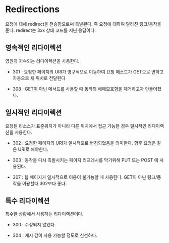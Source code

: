 # Redirections

요청에 대해 redirect을 전송함으로써 촉발된다. 즉 요청에 대하여 달라진 링크/동작을 준다. redirect는 3xx 상태 코드를 지닌 응답이다. 

<h2>영속적인 리다이렉션</h2>
영원히 지속되는 리다이렉션을 사용한다.

* 301 : 요청한 페이지의 URI가 영구적으로 이동하여 요청 메소드가 GET으로 변하고 자동으로 새 위치로 전달된다

* 308 : GET이 아닌 메서드를 사용할 때 동작의 애매모호함을 제거하고자 만들어졌다.

<h2>일시적인 리다이렉션</h2>
요청된 리소스가 표준위치가 아니라 다른 위치에서 접근 가능한 경우 일시적인 리다이렉션을 사용한다.

* 302 : 요청한 페이지의 URI가 일시적으로 변경되었음을 의미한다. 향후 요청은 같은 URI로 해야한다.
 
* 303 : 동작을 다시 촉발시키는 페이지 리프레시를 막기위해 PUT 또는 POST 에 사용된다.

* 307 : 웹 페이지가 일시적으로 이용이 불가능할 때 사용된다. GET이 아닌 링크/동작을 이용할때 302보다 좋다.

<h2>특수 리다이렉션</h2>
특수한 상황에서 사용하는 리다이렉션이다.

* 300 : 수정되지 않았다. 

* 304 : 캐시 값이 사용 가능할 정도로 신선하다.
